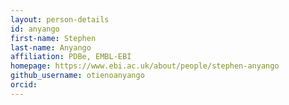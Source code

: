 ```yaml
---
layout: person-details
id: anyango
first-name: Stephen
last-name: Anyango
affiliation: PDBe, EMBL-EBI
homepage: https://www.ebi.ac.uk/about/people/stephen-anyango
github_username: otienoanyango
orcid:
---
```

